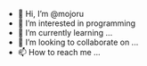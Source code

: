 - 👋 Hi, I’m @mojoru
- 👀 I’m interested in programming
- 🌱 I’m currently learning ...
- 💞️ I’m looking to collaborate on ...
- 📫 How to reach me ...

<!---
mojoru/mojoru is a ✨ special ✨ repository because its `README.md` (this file) appears on your GitHub profile.
You can click the Preview link to take a look at your changes.
--->
